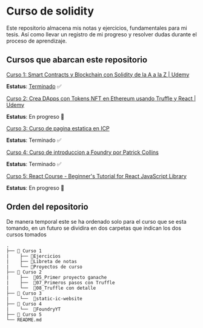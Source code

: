 # Curso de solidity

Este repositorio almacena mis notas y ejercicios, fundamentales para mi tesis. Así como llevar un registro de mi progreso y resolver dudas durante el proceso de aprendizaje. 

## Cursos que abarcan este repositorio

[Curso 1: Smart Contracts y Blockchain con Solidity de la A a la Z | Udemy](https://www.udemy.com/course/solidity-a-z/)

**Estatus**: [Terminado](https://www.udemy.com/certificate/UC-68287075-0fa0-458e-93b1-b43dd863bc1f/) ✅ 

[Curso 2: Crea DApps con Tokens NFT en Ethereum usando Truffle y React | Udemy](https://www.udemy.com/course/tokens-nft-en-ethereum-con-truffle-y-react/)

**Estatus**: En progreso 🚧

[Curso 3: Curso de pagina estatica en ICP](https://internetcomputer.org/docs/current/samples/host-a-website)

**Estatus**: Terminado ✅

[Curso 4: Curso de introduccion a Foundry por Patrick Collins](https://www.youtube.com/watch?v=fNMfMxGxeag)

**Estatus**: Terminado ✅

[Curso 5: React Course - Beginner's Tutorial for React JavaScript Library](https://scrimba.com/learn/learnreact)

**Estatus**: En progreso 🚧

## Orden del repositorio

De manera temporal este se ha ordenado solo para el curso que se esta tomando, en un futuro se dividira en dos carpetas que indican los dos cursos tomados

    .
    ├── 📁 Curso 1
    |    ├── 📁Ejercicios
    |    ├── 📁Libreta de notas 
    |    └── 📁Proyectos de curso
    ├── 📁 Curso 2
    |    ├──  📁05_Primer proyecto ganache 
    |    ├──  📁07_Primeros pasos con Truffle
    |    └──  📁08_Truffle con detalle
    ├── 📁 Curso 3
    |    └──  📁static-ic-website
    ├── 📁 Curso 4
    |    └──  📁FoundryYT
    ├── 📁 Curso 5
    └── README.md
